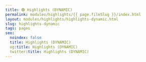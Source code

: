 ```yaml
---
title: 🟢 Highlights (DYNAMIC)
permalink: modules/highlights/{{ page.fileSlug }}/index.html
layout: modules/highlights/highlights-dynamic.html
slug: highlights-dynamic
tags: pages
seo:
  noindex: false
  title: Highlights (DYNAMIC)
  og:title: Highlights (DYNAMIC)
  twitter:title: Highlights (DYNAMIC)
---
```



